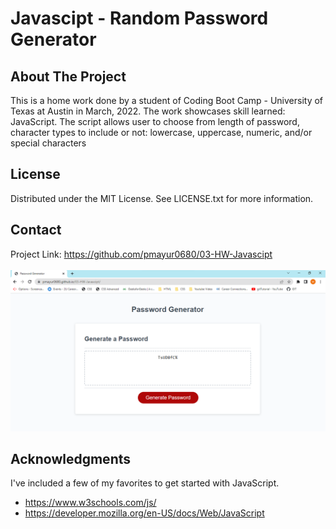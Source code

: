 # Javascipt - Random Password Generator
## About The Project
This is a home work done by a student of Coding Boot Camp - University of Texas at Austin in March, 2022. The work showcases skill learned: JavaScript. The script allows user to choose from length of password, character types to include or not: lowercase, uppercase, numeric, and/or special characters
## License
Distributed under the MIT License. See LICENSE.txt for more information.
## Contact
Project Link: https://github.com/pmayur0680/03-HW-Javascipt<br /><br />
![Alt text](js-pwd-generator.png?raw=true "JavaScript - Password Generator")
## Acknowledgments
 I've included a few of my favorites to get started with JavaScript. 
 - https://www.w3schools.com/js/
 - https://developer.mozilla.org/en-US/docs/Web/JavaScript
